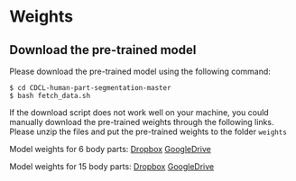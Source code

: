 # Weights
## Download the pre-trained model

Please download the pre-trained model using the following command:

    $ cd CDCL-human-part-segmentation-master
    $ bash fetch_data.sh


If the download script does not work well on your machine, you could manually download the pre-trained weights through the following links. Please unzip the files and put the pre-trained weights to the folder `weights`

Model weights for 6 body parts: [Dropbox](https://www.dropbox.com/s/6ttxi3vb6e7kx4t/cdcl_pascal_model.zip?dl=0) [GoogleDrive](https://drive.google.com/file/d/1OvI8P0S737A0ryrSC3Dw9_KbmDT5Mw-k/view?usp=sharing)

Model weights for 15 body parts: [Dropbox](https://www.dropbox.com/s/sknafz1ep9vds1r/cdcl_model.zip?dl=0) [GoogleDrive](https://drive.google.com/file/d/1R_uqMwkAGf8xK9RXEwvHoEkMeE_iOphf/view?usp=sharing)


